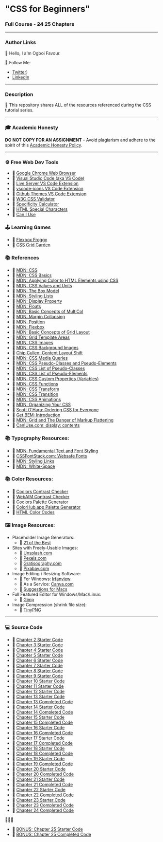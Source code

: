 # "CSS for Beginners"

### Full Course - ~~24~~ 25 Chapters

---

### Author Links

👋 Hello, I a'm Ogboi Favour.

🚀 Follow Me:

- [Twitter](https://twitter.com/OgboiFavour))
- [LinkedIn](https://www.linkedin.com/in/favour-ogboi-297433205/)

---

### Description

🚀 This repository shares ALL of the resources referenced during the CSS tutorial series.

---

### 🎓 Academic Honesty

**DO NOT COPY FOR AN ASSIGNMENT** - Avoid plagiarism and adhere to the spirit of this [Academic Honesty Policy](https://www.freecodecamp.org/news/academic-honesty-policy/).

---

### ⚙ Free Web Dev Tools

- 🔗 [Google Chrome Web Browser](https://google.com/chrome/)
- 🔗 [Visual Studio Code (aka VS Code)](https://code.visualstudio.com/)
- 🔗 [Live Server VS Code Extension](https://marketplace.visualstudio.com/items?itemName=ritwickdey.LiveServer)
- 🔗 [vscode-icons VS Code Extension](https://marketplace.visualstudio.com/items?itemName=vscode-icons-team.vscode-icons)
- 🔗 [Github Themes VS Code Extension](https://marketplace.visualstudio.com/items?itemName=GitHub.github-vscode-theme)
- 🔗 [W3C CSS Validator](https://jigsaw.w3.org/css-validator/)
- 🔗 [Specificity Calculator](https://specificity.keegan.st/)
- 🔗 [HTML Special Characters](https://unicode-table.com)
- 🔗 [Can I Use](https://caniuse.com/)

### 🕹️ Learning Games
- 🔗 [Flexbox Froggy](https://flexboxfroggy.com/)
- 🔗 [CSS Grid Garden](https://cssgridgarden.com/)

### 📚 References

- 🔗 [MDN: CSS](https://developer.mozilla.org/en-US/docs/Web/CSS)
- 🔗 [MDN: CSS Basics](https://developer.mozilla.org/en-US/docs/Learn/Getting_started_with_the_web/CSS_basics)
- 🔗 [MDN: Applying Color to HTML Elements using CSS](https://developer.mozilla.org/en-US/docs/Web/HTML/Applying_color)
- 🔗 [MDN: CSS Values and Units](https://developer.mozilla.org/en-US/docs/Learn/CSS/Building_blocks/Values_and_units)
- 🔗 [MDN: The Box Model](https://developer.mozilla.org/en-US/docs/Learn/CSS/Building_blocks/The_box_model)
- 🔗 [MDN: Styling Lists](https://developer.mozilla.org/en-US/docs/Learn/CSS/Styling_text/Styling_lists)
- 🔗 [MDN: Display Property](https://developer.mozilla.org/en-US/docs/Web/CSS/display)
- 🔗 [MDN: Floats](https://developer.mozilla.org/en-US/docs/Learn/CSS/CSS_layout/Floats)
- 🔗 [MDN: Basic Concepts of MultiCol](https://developer.mozilla.org/en-US/docs/Web/CSS/CSS_Columns/Basic_Concepts_of_Multicol)
- 🔗 [MDN: Margin Collapsing](https://developer.mozilla.org/en-US/docs/Web/CSS/CSS_Box_Model/Mastering_margin_collapsing)
- 🔗 [MDN: Position](https://developer.mozilla.org/en-US/docs/Learn/CSS/CSS_layout/Positioning)
- 🔗 [MDN: Flexbox](https://developer.mozilla.org/en-US/docs/Learn/CSS/CSS_layout/Flexbox)
- 🔗 [MDN: Basic Concepts of Grid Layout](https://developer.mozilla.org/en-US/docs/Web/CSS/CSS_Grid_Layout/Basic_Concepts_of_Grid_Layout)
- 🔗 [MDN: Grid Template Areas](https://developer.mozilla.org/en-US/docs/Web/CSS/CSS_Grid_Layout/Grid_Template_Areas)
- 🔗 [MDN: CSS Images](https://developer.mozilla.org/en-US/docs/Web/CSS/CSS_Images)
- 🔗 [MDN: CSS Background Images](https://developer.mozilla.org/en-US/docs/Web/CSS/CSS_Backgrounds_and_Borders/Resizing_background_images)
- 🔗 [Chip Cullen: Content Layout Shift](https://chipcullen.com/what-width-and-height-attributes-to-use-with-responsive-images/)
- 🔗 [MDN: CSS Media Queries](https://developer.mozilla.org/en-US/docs/Learn/CSS/CSS_layout/Media_queries)
- 🔗 [MDN: CSS Pseudo-Classes and Pseudo-Elements](https://developer.mozilla.org/en-US/docs/Learn/CSS/Building_blocks/Selectors/Pseudo-classes_and_pseudo-elements)
- 🔗 [MDN: CSS List of Pseudo-Classes](https://developer.mozilla.org/en-US/docs/Web/CSS/Pseudo-classes)
- 🔗 [MDN: CSS List of Pseudo-Elements](https://developer.mozilla.org/en-US/docs/Web/CSS/Pseudo-elements)
- 🔗 [MDN: CSS Custom Properties (Variables)](https://developer.mozilla.org/en-US/docs/Web/CSS/Using_CSS_custom_properties)
- 🔗 [MDN: CSS Functions](https://developer.mozilla.org/en-US/docs/Web/CSS/CSS_Functions)
- 🔗 [MDN: CSS Transform](https://developer.mozilla.org/en-US/docs/Web/CSS/transform)
- 🔗 [MDN: CSS Transition](https://developer.mozilla.org/en-US/docs/Web/CSS/CSS_Transitions/Using_CSS_transitions)
- 🔗 [MDN: CSS Animations](https://developer.mozilla.org/en-US/docs/Web/CSS/CSS_Animations/Using_CSS_animations)
- 🔗 [MDN: Organizing Your CSS](https://developer.mozilla.org/en-US/docs/Learn/CSS/Building_blocks/Organizing)
- 🔗 [Scott O'Hara: Ordering CSS for Everyone](https://modernweb.com/ordering-css/)
- 🔗 [Get BEM: Introduction](http://getbem.com/introduction/)
- 🔗 [MDN: Grid and The Danger of Markup Flattening](https://developer.mozilla.org/en-US/docs/Web/CSS/CSS_Grid_Layout/CSS_Grid_Layout_and_Accessibility#grid_and_the_danger_of_markup_flattening)
- 🔗 [CanIUse.com: display: contents](https://caniuse.com/?search=display%3A%20contents)

### 📚 Typography Resources:
- 🔗 [MDN: Fundamental Text and Font Styling](https://developer.mozilla.org/en-US/docs/Learn/CSS/Styling_text/Fundamentals)
- 🔗 [CSSFontStack.com: Websafe Fonts](https://www.cssfontstack.com/)
- 🔗 [MDN: Styling Links](https://developer.mozilla.org/en-US/docs/Learn/CSS/Styling_text/Styling_links)
- 🔗 [MDN: White-Space](https://developer.mozilla.org/en-US/docs/Web/CSS/white-space)

### 📚 Color Resources: 
- 🔗 [Coolors Contrast Checker](https://coolors.co/contrast-checker/112a46-acc8e5)
- 🔗 [WebAIM Contrast Checker](https://webaim.org/resources/contrastchecker/)
- 🔗 [Coolors Palette Generator](https://coolors.co/)
- 🔗 [ColorHub.app Palette Generator](https://colorhub.app/)
- 🔗 [HTML Color Codes](https://htmlcolorcodes.com/)

### 🖼️ Image Resources:
- Placeholder Image Generators:
    - 🔗 [21 of the Best](https://loremipsum.io/21-of-the-best-placeholder-image-generators/)
- Sites with Freely-Usable Images: 
    - 🔗 [Unsplash.com](https://unsplash.com/)
    - 🔗 [Pexels.com](https://www.pexels.com/)
    - 🔗 [Gratisography.com](https://gratisography.com/)
    - 🔗 [Pixabay.com](https://pixabay.com/)
- Image Editing / Resizing Software: 
    - 🔗 For Windows: [Irfanview](https://www.irfanview.com/)
    - 🔗 As a Service: [Canva.com](https://www.canva.com/)
    - 🔗 [Suggestions for Macs](https://www.cleverfiles.com/howto/top-5-photo-editing-apps-mac.html)
- Full Featured Editor for Windows/Mac/Linux: 
    - 🔗 [Gimp](https://www.gimp.org/)
- Image Compression (shrink file size): 
    - 🔗 [TinyPNG](https://tinypng.com/)

---

### 💻 Source Code

- 🔗 [Chapter 2 Starter Code](https://github.com/FavourOgboi/css_course/tree/main/02_lesson_starter)
- 🔗 [Chapter 3 Starter Code](https://github.com/FavourOgboi/css_course/tree/main/03_lesson_starter)
- 🔗 [Chapter 4 Starter Code](https://github.com/FavourOgboi/css_course/tree/main/04_lesson_starter)
- 🔗 [Chapter 5 Starter Code](https://github.com/FavourOgboi/css_course/tree/main/05_lesson_starter)
- 🔗 [Chapter 6 Starter Code](https://github.com/FavourOgboi/css_course/tree/main/06_lesson_starter)
- 🔗 [Chapter 7 Starter Code](https://github.com/FavourOgboi/css_course/tree/main/07_lesson_starter)
- 🔗 [Chapter 8 Starter Code](https://github.com/FavourOgboi/css_course/tree/main/08_lesson_starter)
- 🔗 [Chapter 9 Starter Code](https://github.com/FavourOgboi/css_course/tree/main/09_lesson_starter)
- 🔗 [Chapter 10 Starter Code](https://github.com/FavourOgboi/css_course/tree/main/10_lesson_starter)
- 🔗 [Chapter 11 Starter Code](https://github.com/FavourOgboi/css_course/tree/main/11_lesson_starter)
- 🔗 [Chapter 12 Starter Code](https://github.com/FavourOgboi/css_course/tree/main/12_lesson_starter)
- 🔗 [Chapter 13 Starter Code](https://github.com/FavourOgboi/css_course/tree/main/13_lesson_starter)
- 🔗 [Chapter 13 Completed Code](https://github.com/FavourOgboi/css_course/tree/main/13_lesson)
- 🔗 [Chapter 14 Starter Code](https://github.com/FavourOgboi/css_course/tree/main/14_lesson_starter)
- 🔗 [Chapter 14 Completed Code](https://github.com/FavourOgboi/css_course/tree/main/14_lesson)
- 🔗 [Chapter 15 Starter Code](https://github.com/FavourOgboi/css_course/tree/main/15_lesson_starter)
- 🔗 [Chapter 15 Completed Code](https://github.com/FavourOgboi/css_course/tree/main/15_lesson)
- 🔗 [Chapter 16 Starter Code](https://github.com/FavourOgboi/css_course/tree/main/16_lesson_starter)
- 🔗 [Chapter 16 Completed Code](https://github.com/FavourOgboi/css_course/tree/main/16_lesson)
- 🔗 [Chapter 17 Starter Code](https://github.com/FavourOgboi/css_course/tree/main/17_lesson_starter)
- 🔗 [Chapter 17 Completed Code](https://github.com/FavourOgboi/css_course/tree/main/17_lesson)
- 🔗 [Chapter 18 Starter Code](https://github.com/FavourOgboi/css_course/tree/main/18_lesson_starter)
- 🔗 [Chapter 18 Completed Code](https://github.com/FavourOgboi/css_course/tree/main/18_lesson)
- 🔗 [Chapter 19 Starter Code](https://github.com/FavourOgboi/css_course/tree/main/19_lesson_starter)
- 🔗 [Chapter 19 Completed Code](https://github.com/FavourOgboi/css_course/tree/main/19_lesson)
- 🔗 [Chapter 20 Starter Code](https://github.com/FavourOgboi/css_course/tree/main/20_lesson_starter)
- 🔗 [Chapter 20 Completed Code](https://github.com/FavourOgboi/css_course/tree/main/20_lesson)
- 🔗 [Chapter 21 Starter Code](https://github.com/FavourOgboi/css_course/tree/main/21_lesson_starter)
- 🔗 [Chapter 21 Completed Code](https://github.com/FavourOgboi/css_course/tree/main/21_lesson)
- 🔗 [Chapter 22 Starter Code](https://github.com/FavourOgboi/css_course/tree/main/22_lesson_starter)
- 🔗 [Chapter 22 Completed Code](https://github.com/FavourOgboi/css_course/tree/main/22_lesson)
- 🔗 [Chapter 23 Starter Code](https://github.com/FavourOgboi/css_course/tree/main/23_lesson_starter)
- 🔗 [Chapter 23 Completed Code](https://github.com/FavourOgboi/css_course/tree/main/23_lesson)
- 🔗 [Chapter 24 Completed Code](https://github.com/FavourOgboi/css_course/tree/main/24_lesson_starter)

🚩🚩🚩 
- 🔗 [BONUS: Chapter 25 Starter Code](https://github.com/FavourOgboi/css_course/tree/main/25_lesson_starter-bonus)
- 🔗 [BONUS: Chapter 25 Completed Code](https://github.com/FavourOgboi/css_course/tree/main/25_lesson-bonus)
